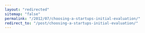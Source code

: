 ```yaml
---
layout: "redirected"
sitemap: "false"
permalink: "/2012/07/choosing-a-startups-initial-evaluation/"
redirect_to: "/post/choosing-a-startups-initial-evaluation/"
---
```




